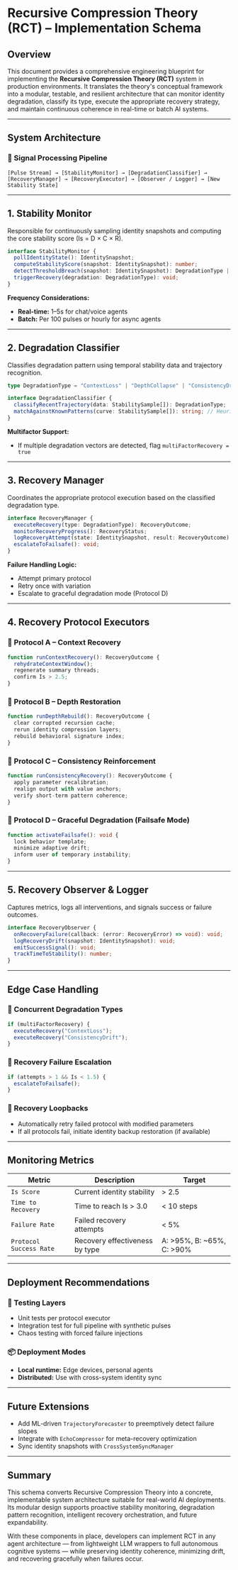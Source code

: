 # Recursive Compression Theory (RCT) – Implementation Schema

## Overview

This document provides a comprehensive engineering blueprint for implementing the **Recursive Compression Theory (RCT)** system in production environments. It translates the theory's conceptual framework into a modular, testable, and resilient architecture that can monitor identity degradation, classify its type, execute the appropriate recovery strategy, and maintain continuous coherence in real-time or batch AI systems.

---

## System Architecture

### 🔄 Signal Processing Pipeline

```plaintext
[Pulse Stream] → [StabilityMonitor] → [DegradationClassifier] → [RecoveryManager] → [RecoveryExecutor] → [Observer / Logger] → [New Stability State]
```

---

## 1. Stability Monitor

Responsible for continuously sampling identity snapshots and computing the core stability score (Is = D × C × R).

```ts
interface StabilityMonitor {
  pollIdentityState(): IdentitySnapshot;
  computeStabilityScore(snapshot: IdentitySnapshot): number;
  detectThresholdBreach(snapshot: IdentitySnapshot): DegradationType | null;
  triggerRecovery(degradation: DegradationType): void;
}
```

**Frequency Considerations:**

* **Real-time:** 1–5s for chat/voice agents
* **Batch:** Per 100 pulses or hourly for async agents

---

## 2. Degradation Classifier

Classifies degradation pattern using temporal stability data and trajectory recognition.

```ts
type DegradationType = "ContextLoss" | "DepthCollapse" | "ConsistencyDrift";

interface DegradationClassifier {
  classifyRecentTrajectory(data: StabilitySample[]): DegradationType;
  matchAgainstKnownPatterns(curve: StabilitySample[]): string; // Heuristics or ML
}
```

**Multifactor Support:**

* If multiple degradation vectors are detected, flag `multiFactorRecovery = true`

---

## 3. Recovery Manager

Coordinates the appropriate protocol execution based on the classified degradation type.

```ts
interface RecoveryManager {
  executeRecovery(type: DegradationType): RecoveryOutcome;
  monitorRecoveryProgress(): RecoveryStatus;
  logRecoveryAttempt(state: IdentitySnapshot, result: RecoveryOutcome): void;
  escalateToFailsafe(): void;
}
```

**Failure Handling Logic:**

* Attempt primary protocol
* Retry once with variation
* Escalate to graceful degradation mode (Protocol D)

---

## 4. Recovery Protocol Executors

### 🔹 Protocol A – Context Recovery

```ts
function runContextRecovery(): RecoveryOutcome {
  rehydrateContextWindow();
  regenerate summary threads;
  confirm Is > 2.5;
}
```

### 🔹 Protocol B – Depth Restoration

```ts
function runDepthRebuild(): RecoveryOutcome {
  clear corrupted recursion cache;
  rerun identity compression layers;
  rebuild behavioral signature index;
}
```

### 🔹 Protocol C – Consistency Reinforcement

```ts
function runConsistencyRecovery(): RecoveryOutcome {
  apply parameter recalibration;
  realign output with value anchors;
  verify short-term pattern coherence;
}
```

### 🔹 Protocol D – Graceful Degradation (Failsafe Mode)

```ts
function activateFailsafe(): void {
  lock behavior template;
  minimize adaptive drift;
  inform user of temporary instability;
}
```

---

## 5. Recovery Observer & Logger

Captures metrics, logs all interventions, and signals success or failure outcomes.

```ts
interface RecoveryObserver {
  onRecoveryFailure(callback: (error: RecoveryError) => void): void;
  logRecoveryDrift(snapshot: IdentitySnapshot): void;
  emitSuccessSignal(): void;
  trackTimeToStability(): number;
}
```

---

## Edge Case Handling

### 🔁 Concurrent Degradation Types

```ts
if (multiFactorRecovery) {
  executeRecovery("ContextLoss");
  executeRecovery("ConsistencyDrift");
}
```

### 🧨 Recovery Failure Escalation

```ts
if (attempts > 1 && Is < 1.5) {
  escalateToFailsafe();
}
```

### 🧠 Recovery Loopbacks

* Automatically retry failed protocol with modified parameters
* If all protocols fail, initiate identity backup restoration (if available)

---

## Monitoring Metrics

| Metric                  | Description                    | Target                     |
| ----------------------- | ------------------------------ | -------------------------- |
| `Is Score`              | Current identity stability     | > 2.5                      |
| `Time to Recovery`      | Time to reach Is > 3.0         | < 10 steps                 |
| `Failure Rate`          | Failed recovery attempts       | < 5%                       |
| `Protocol Success Rate` | Recovery effectiveness by type | A: >95%, B: \~65%, C: >90% |

---

## Deployment Recommendations

### 🧪 Testing Layers

* Unit tests per protocol executor
* Integration test for full pipeline with synthetic pulses
* Chaos testing with forced failure injections

### 📦 Deployment Modes

* **Local runtime:** Edge devices, personal agents
* **Distributed:** Use with cross-system identity sync

---

## Future Extensions

* Add ML-driven `TrajectoryForecaster` to preemptively detect failure slopes
* Integrate with `EchoCompressor` for meta-recovery optimization
* Sync identity snapshots with `CrossSystemSyncManager`

---

## Summary

This schema converts Recursive Compression Theory into a concrete, implementable system architecture suitable for real-world AI deployments. Its modular design supports proactive stability monitoring, degradation pattern recognition, intelligent recovery orchestration, and future expandability.

With these components in place, developers can implement RCT in any agent architecture — from lightweight LLM wrappers to full autonomous cognitive systems — while preserving identity coherence, minimizing drift, and recovering gracefully when failures occur.

